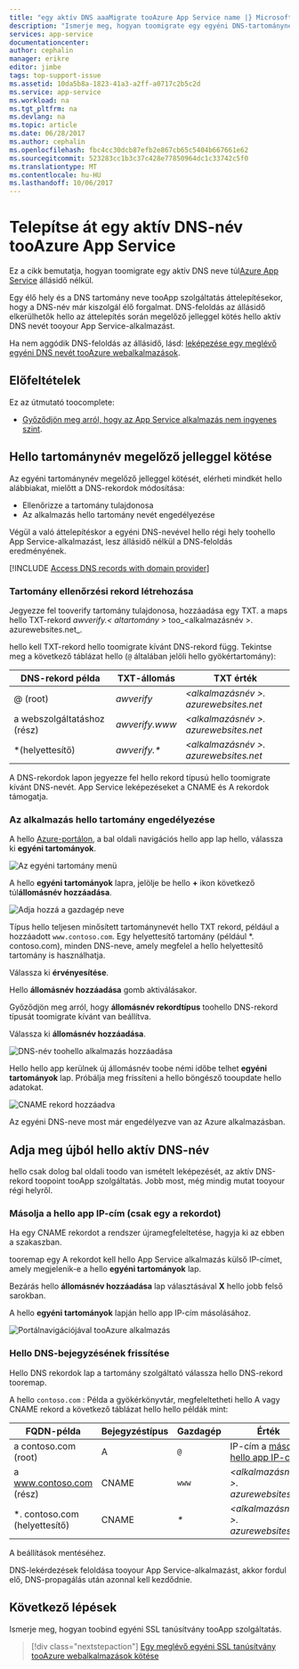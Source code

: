 ```yaml
---
title: "egy aktív DNS aaaMigrate tooAzure App Service name |} Microsoft Docs"
description: "Ismerje meg, hogyan toomigrate egy egyéni DNS-tartománynév, amely már hozzá van rendelve a tooa élő hely tooAzure App Service állásidő nélkül."
services: app-service
documentationcenter: 
author: cephalin
manager: erikre
editor: jimbe
tags: top-support-issue
ms.assetid: 10da5b8a-1823-41a3-a2ff-a0717c2b5c2d
ms.service: app-service
ms.workload: na
ms.tgt_pltfrm: na
ms.devlang: na
ms.topic: article
ms.date: 06/28/2017
ms.author: cephalin
ms.openlocfilehash: fbc4cc30dcb87efb2e867cb65c5404b667661e62
ms.sourcegitcommit: 523283cc1b3c37c428e77850964dc1c33742c5f0
ms.translationtype: MT
ms.contentlocale: hu-HU
ms.lasthandoff: 10/06/2017
---
```

# <a name="migrate-an-active-dns-name-tooazure-app-service"></a>Telepítse át egy aktív DNS-név tooAzure App Service

Ez a cikk bemutatja, hogyan toomigrate egy aktív DNS neve túl[Azure App Service](../app-service/app-service-value-prop-what-is.md) állásidő nélkül.

Egy élő hely és a DNS tartomány neve tooApp szolgáltatás áttelepítésekor, hogy a DNS-név már kiszolgál élő forgalmat. DNS-feloldás az állásidő elkerülhetők hello az áttelepítés során megelőző jelleggel kötés hello aktív DNS nevét tooyour App Service-alkalmazást.

Ha nem aggódik DNS-feloldás az állásidő, lásd: [leképezése egy meglévő egyéni DNS nevét tooAzure webalkalmazások](app-service-web-tutorial-custom-domain.md).

## <a name="prerequisites"></a>Előfeltételek

Ez az útmutató toocomplete:

- [Győződjön meg arról, hogy az App Service alkalmazás nem ingyenes szint](app-service-web-tutorial-custom-domain.md#checkpricing).

## <a name="bind-hello-domain-name-preemptively"></a>Hello tartománynév megelőző jelleggel kötése

Az egyéni tartománynév megelőző jelleggel kötését, elérheti mindkét hello alábbiakat, mielőtt a DNS-rekordok módosítása:

- Ellenőrizze a tartomány tulajdonosa
- Az alkalmazás hello tartomány nevét engedélyezése

Végül a való áttelepítéskor a egyéni DNS-nevével hello régi hely toohello App Service-alkalmazást, lesz állásidő nélkül a DNS-feloldás eredményének.

[!INCLUDE [Access DNS records with domain provider](../../includes/app-service-web-access-dns-records.md)]

### <a name="create-domain-verification-record"></a>Tartomány ellenőrzési rekord létrehozása

Jegyezze fel tooverify tartomány tulajdonosa, hozzáadása egy TXT. a maps hello TXT-rekord _awverify.&lt; altartomány >_ too_&lt;alkalmazásnév >. azurewebsites.net_. 

hello kell TXT-rekord hello toomigrate kívánt DNS-rekord függ. Tekintse meg a következő táblázat hello (`@` általában jelöli hello gyökértartomány):  

| DNS-rekord példa | TXT-állomás | TXT érték |
| - | - | - |
| @ (root) | _awverify_ | _&lt;alkalmazásnév >. azurewebsites.net_ |
| a webszolgáltatáshoz (rész) | _awverify.www_ | _&lt;alkalmazásnév >. azurewebsites.net_ |
| \*(helyettesítő) | _awverify.\*_ | _&lt;alkalmazásnév >. azurewebsites.net_ |

A DNS-rekordok lapon jegyezze fel hello rekord típusú hello toomigrate kívánt DNS-nevét. App Service leképezéseket a CNAME és A rekordok támogatja.

### <a name="enable-hello-domain-for-your-app"></a>Az alkalmazás hello tartomány engedélyezése

A hello [Azure-portálon](https://portal.azure.com), a bal oldali navigációs hello app lap hello, válassza ki **egyéni tartományok**. 

![Az egyéni tartomány menü](./media/app-service-web-tutorial-custom-domain/custom-domain-menu.png)

A hello **egyéni tartományok** lapra, jelölje be hello  **+**  ikon következő túl**állomásnév hozzáadása**.

![Adja hozzá a gazdagép neve](./media/app-service-web-tutorial-custom-domain/add-host-name-cname.png)

Típus hello teljesen minősített tartománynevét hello TXT rekord, például a hozzáadott `www.contoso.com`. Egy helyettesítő tartomány (például \*. contoso.com), minden DNS-neve, amely megfelel a hello helyettesítő tartomány is használhatja. 

Válassza ki **érvényesítése**.

Hello **állomásnév hozzáadása** gomb aktiválásakor. 

Győződjön meg arról, hogy **állomásnév rekordtípus** toohello DNS-rekord típusát toomigrate kívánt van beállítva.

Válassza ki **állomásnév hozzáadása**.

![DNS-név toohello alkalmazás hozzáadása](./media/app-service-web-tutorial-custom-domain/validate-domain-name-cname.png)

Hello hello app kerülnek új állomásnév toobe némi időbe telhet **egyéni tartományok** lap. Próbálja meg frissíteni a hello böngésző tooupdate hello adatokat.

![CNAME rekord hozzáadva](./media/app-service-web-tutorial-custom-domain/cname-record-added.png)

Az egyéni DNS-neve most már engedélyezve van az Azure alkalmazásban. 

## <a name="remap-hello-active-dns-name"></a>Adja meg újból hello aktív DNS-név

hello csak dolog bal oldali toodo van ismételt leképezését, az aktív DNS-rekord toopoint tooApp szolgáltatás. Jobb most, még mindig mutat tooyour régi helyről.

<a name="info"></a>

### <a name="copy-hello-apps-ip-address-a-record-only"></a>Másolja a hello app IP-cím (csak egy a rekordot)

Ha egy CNAME rekordot a rendszer újramegfeleltetése, hagyja ki az ebben a szakaszban. 

tooremap egy A rekordot kell hello App Service alkalmazás külső IP-címet, amely megjelenik-e a hello **egyéni tartományok** lap.

Bezárás hello **állomásnév hozzáadása** lap választásával **X** hello jobb felső sarokban. 

A hello **egyéni tartományok** lapján hello app IP-cím másolásához.

![Portálnavigációjával tooAzure alkalmazás](./media/app-service-web-tutorial-custom-domain/mapping-information.png)

### <a name="update-hello-dns-record"></a>Hello DNS-bejegyzésének frissítése

Hello DNS rekordok lap a tartomány szolgáltató válassza hello DNS-rekord tooremap.

A hello `contoso.com` : Példa a gyökérkönyvtár, megfeleltetheti hello A vagy CNAME rekord a következő táblázat hello hello példák mint: 

| FQDN-példa | Bejegyzéstípus | Gazdagép | Érték |
| - | - | - | - |
| a contoso.com (root) | A | `@` | IP-cím a [másolási hello app IP-cím](#info) |
| a www.contoso.com (rész) | CNAME | `www` | _&lt;alkalmazásnév >. azurewebsites.net_ |
| \*. contoso.com (helyettesítő) | CNAME | _\*_ | _&lt;alkalmazásnév >. azurewebsites.net_ |

A beállítások mentéséhez.

DNS-lekérdezések feloldása tooyour App Service-alkalmazást, akkor fordul elő, DNS-propagálás után azonnal kell kezdődnie.

## <a name="next-steps"></a>Következő lépések

Ismerje meg, hogyan toobind egyéni SSL tanúsítvány tooApp szolgáltatás.

> [!div class="nextstepaction"]
> [Egy meglévő egyéni SSL tanúsítvány tooAzure webalkalmazások kötése](app-service-web-tutorial-custom-ssl.md)
